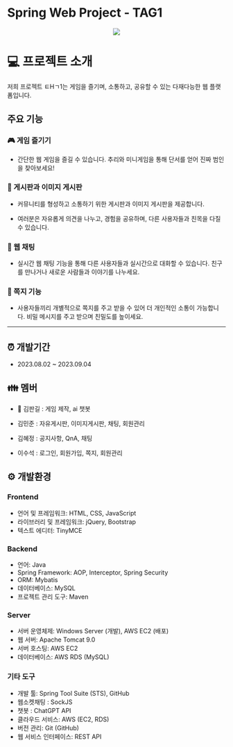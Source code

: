# Spring Web Project - TAG1

<p align="center"> <img src="https://github.com/m1njunK/final_project/assets/137128412/5329b78e-8ed7-46d9-b51b-df4cc4a0a1c8"> </p>

# :computer: 프로젝트 소개
저희 프로젝트 ㅌHㄱ1는 게임을 즐기며, 소통하고, 공유할 수 있는 다재다능한 웹 플랫폼입니다.

## 주요 기능

### 🎮 게임 즐기기
- 간단한 웹 게임을 즐길 수 있습니다. 추리와 미니게임을 통해 단서를 얻어 진짜 범인을 찾아보세요!

### 💬 게시판과 이미지 게시판
- 커뮤니티를 형성하고 소통하기 위한 게시판과 이미지 게시판을 제공합니다. 

- 여러분은 자유롭게 의견을 나누고, 경험을 공유하며, 다른 사용자들과 친목을 다질 수 있습니다.

### 💬 웹 채팅
- 실시간 웹 채팅 기능을 통해 다른 사용자들과 실시간으로 대화할 수 있습니다. 친구를 만나거나 새로운 사람들과 이야기를 나누세요.

### 💌 쪽지 기능
- 사용자들끼리 개별적으로 쪽지를 주고 받을 수 있어 더 개인적인 소통이 가능합니다. 비밀 메시지를 주고 받으며 친밀도를 높이세요.

---

## :alarm_clock: 개발기간
* 2023.08.02 ~ 2023.09.04

## :family: 멤버

- :crown: 김판길 : 게임 제작, ai 챗봇

- 김민준 : 자유게시판, 이미지게시판, 채팅, 회원관리

- 김혜정 : 공지사항, QnA, 채팅

- 이수석 : 로그인, 회원가입, 쪽지, 회원관리

## :gear: 개발환경

### Frontend
- 언어 및 프레임워크: HTML, CSS, JavaScript
- 라이브러리 및 프레임워크: jQuery, Bootstrap
- 텍스트 에디터: TinyMCE

### Backend
- 언어: Java
- Spring Framework: AOP, Interceptor, Spring Security
- ORM: Mybatis
- 데이터베이스: MySQL
- 프로젝트 관리 도구: Maven

### Server
- 서버 운영체제: Windows Server (개발), AWS EC2 (배포)
- 웹 서버: Apache Tomcat 9.0 
- 서버 호스팅: AWS EC2
- 데이터베이스: AWS RDS (MySQL)

### 기타 도구
- 개발 툴: Spring Tool Suite (STS), GitHub
- 웹소켓채팅 : SockJS
- 챗봇 : ChatGPT API
- 클라우드 서비스: AWS (EC2, RDS)
- 버전 관리: Git (GitHub)
- 웹 서비스 인터페이스: REST API






